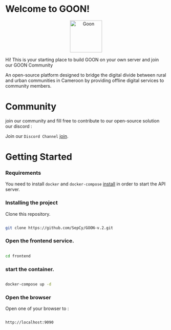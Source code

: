 # Welcome to GOON!

<p  align="center">
<img  src="https://avatars.githubusercontent.com/u/116578301?s=200&v=4"  width="100"  alt="Goon"  /></p>
Hi! 
This is your starting place to build GOON on your own server and join our GOON Community

An open-source platform designed to bridge the digital divide between rural and urban communities in Cameroon by providing offline digital services to community members.

# Community

join our community and fill free to contribute to our open-source solution
our discord :

Join our `Discord Channel` [join]("https://discord.gg/vNNsKGZN").

# Getting Started

### Requirements

You need to install `docker` and `docker-compose` [install](https://docs.docker.com/engine/install/ "https://docs.docker.com/engine/install/") in order to start the API server.

### Installing the project

Clone this repository.

```bash

git clone https://github.com/SepCy/GOON-v.2.git

```

### Open the frontend service.

```bash

cd frontend

```

### start the container.

```bash

docker-compose up -d

```

### Open the browser

Open one of your browser to :

```bash

http://localhost:9090

```

